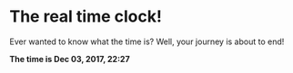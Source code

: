 # The real time clock!

Ever wanted to know what the time is? Well, your journey is about to end!

**The time is Dec 03, 2017, 22:27**